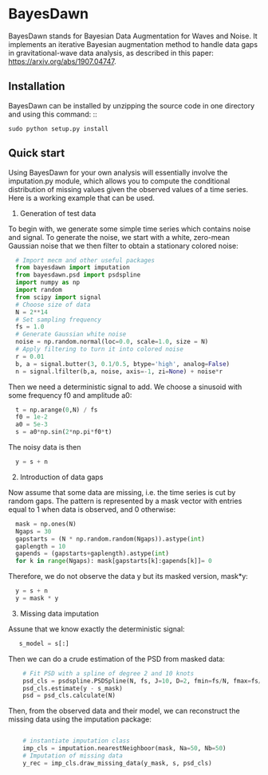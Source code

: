 BayesDawn
=================



BayesDawn stands for Bayesian Data Augmentation for Waves and Noise. It implements an iterative Bayesian augmentation 
method to handle data gaps in gravitational-wave data analysis, as described in this paper: https://arxiv.org/abs/1907.04747.

Installation
------------

BayesDawn can be installed by unzipping the source code in one directory and using this command: ::

    sudo python setup.py install
    
    
Quick start
-----------

Using BayesDawn for your own analysis will essentially involve the imputation.py module, which allows you to 
compute the conditional distribution of missing values given the observed values of a time series.
Here is a working example that can be used.

1. Generation of test data

To begin with, we generate some simple time series which contains noise and signal.
To generate the noise, we start with a white, zero-mean Gaussian noise that
we then filter to obtain a stationary colored noise:

```python
  # Import mecm and other useful packages
  from bayesdawn import imputation
  from bayesdawn.psd import psdspline
  import numpy as np
  import random
  from scipy import signal
  # Choose size of data
  N = 2**14
  # Set sampling frequency
  fs = 1.0
  # Generate Gaussian white noise
  noise = np.random.normal(loc=0.0, scale=1.0, size = N)
  # Apply filtering to turn it into colored noise
  r = 0.01
  b, a = signal.butter(3, 0.1/0.5, btype='high', analog=False)
  n = signal.lfilter(b,a, noise, axis=-1, zi=None) + noise*r
```

Then we need a deterministic signal to add. We choose a sinusoid with some
frequency f0 and amplitude a0:

```python
  t = np.arange(0,N) / fs
  f0 = 1e-2
  a0 = 5e-3
  s = a0*np.sin(2*np.pi*f0*t)
```

The noisy data is then

```python
  y = s + n
```

2. Introduction of data gaps

Now assume that some data are missing, i.e. the time series is cut by random gaps.
The pattern is represented by a mask vector with entries equal to 1 when data
is observed, and 0 otherwise:

```python
  mask = np.ones(N)
  Ngaps = 30
  gapstarts = (N * np.random.random(Ngaps)).astype(int)
  gaplength = 10
  gapends = (gapstarts+gaplength).astype(int)
  for k in range(Ngaps): mask[gapstarts[k]:gapends[k]]= 0
```

Therefore, we do not observe the data y but its masked version, mask*y:

```python
  y = s + n
  y = mask * y
```

3. Missing data imputation

Assune that we know exactly the deterministic signal:

```python
   s_model = s[:]
```
Then we can do a crude estimation of the PSD from masked data:

```python
    # Fit PSD with a spline of degree 2 and 10 knots
    psd_cls = psdspline.PSDSpline(N, fs, J=10, D=2, fmin=fs/N, fmax=fs/2)
    psd_cls.estimate(y - s_mask)
    psd = psd_cls.calculate(N)

```

Then, from the observed data and their model, we can reconstruct the missing data using the imputation package:

```python

    # instantiate imputation class
    imp_cls = imputation.nearestNeighboor(mask, Na=50, Nb=50)
    # Imputation of missing data
    y_rec = imp_cls.draw_missing_data(y_mask, s, psd_cls)


```


